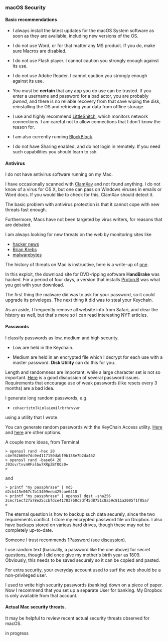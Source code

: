 ### macOS Security

#### Basic recommendations

* I always install the latest updates for the macOS System software as soon as they are available, including new versions of the OS.
* I do not use Word, or for that matter any MS product.  If you do, make sure Macros are disabled. 

* I do not use Flash player.  I cannot caution you strongly enough against its use.

* I do not use Adobe Reader.  I cannot caution you strongly enough against its use.

* You must be **certain** that any app you do use can be trusted.  If you enter a username and password for a bad actor, you are probably *pwned*, and there is no reliable recovery from that save wiping the disk, reinstalling the OS and retrieving your data from offline storage.* I use and highly recommend [LittleSnitch](https://www.obdev.at/products/littlesnitch/index.html), which monitors network connections.  I am careful not to allow connections that I don't know the reason for.* I am also currently running [BlockBlock](https://objective-see.com/products/blockblock.html).

* I do not have Sharing enabled, and do not login in remotely.  If you need such capabilities you should learn to `ssh`.
#### Antivirus

I do not have antivirus software running on my Mac.  

I have occasionally scanned with [ClamXav](https://www.clamxav.com) and not found anything.  I do not know of a virus for OS X, but one can pass on Windows viruses in emails or Word docs.  If you would like to check for this, ClamXav should detect it.

The basic problem with antivirus protection is that it cannot cope with new threats fast enough.  

Furthermore, Macs have not been targeted by virus writers, for reasons that are debated.I am always looking for new threats on the web by monitoring sites like* [hacker news](https://news.ycombinator.com)* [Brian Krebs](https://krebsonsecurity.com)
* [malwarebytes](https://blog.malwarebytes.com)

The history of threats on Mac is instructive, here is a write-up of [one](https://blog.malwarebytes.com/threat-analysis/mac-threat-analysis/).  

In this exploit, the download site for DVD-ripping software **HandBrake** was hacked.  For a period of four days, a version that installs [Proton.B](https://www.cybereason.com/labs-proton-b-what-this-mac-malware-actually-does/) was what you got with your download.  

The first thing the malware did was to ask for your password, so it could upgrade its priveleges.  The next thing it did was to steal your Keychain.As an aside, I frequently remove all website info from Safari, and clear the history as well, but that's more so I can read interesting NYT articles.

#### PasswordsI classify passwords as low, medium and high security.  

* Low are held in the Keychain.

* Medium are held in an encrypted file which I decrypt for each use with a master password.  **Disk Utility** can do this for you.

Length and randomness are important, while a large character set is not so important.  [Here](https://www.troyhunt.com/passwords-evolved-authentication-guidance-for-the-modern-era/) is a good discussion of several password issues.  Requirements that encourage use of weak passwords (like resets every 3 months) are a bad idea.I generate long random passwords, e.g.

* `cohacrtztnlkinlaiemilrbrhrvvwr`

using a utility that I wrote.

You can generate random passwords with the KeyChain Access utility.  [Here](http://osxdaily.com/2011/05/10/generate-random-passwords-command-line/) and [here](https://apple.stackexchange.com/questions/170453/access-keychain-access-password-generator-password-assistant-via-terminal-with) are other options.

A couple more ideas, from Terminal

```
> openssl rand -hex 20
c4ef62b60e7dc0e4117150dabf9b138e7b2da462
> openssl rand -base64 20
J93ov/tvvmRFalbw7XRpZBfOQz0=
>
```

and 

```
> printf "my passphrase" | md5
d2cb415e067c7b13409eeb425cae6418
> printf "my passphrase" | openssl dgst -sha256
2cec71ecf27a78e25ccbfdce41783760c2df45d8751c8a59c811a2005f1f05a7
>
```

The eternal question is how to backup such data securely, since the two requirements conflict.  I store my encrypted password file on Dropbox.  I also have backups stored on various hard drives, though these may not be completely up-to-date.

Someone I trust recommends [1Password](https://1password.com) (see [discussion](https://news.ycombinator.com/item?id=9728029)).

I use random text (basically, a password like the one above) for secret questions, though I did once give my mother's birth year as 1809.  Obviously, this needs to be saved securely so it can be copied and pasted.

For extra security, your everyday account used to surf the web should be a non-privileged user.

I used to write high security passwords (banking) down on a piece of paper.  Now I recommend that you set up a separate User for banking.  My Dropbox is only available from that account.

#### Actual Mac security threats.

It may be helpful to review recent actual security threats observed for macOS.

in progress